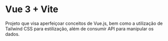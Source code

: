 # Vue 3 + Vite

Projeto que visa aperfeiçoar conceitos de Vue.js, bem como a utilização de Tailwind CSS para estilização, além de consumir API para manipular os dados.
